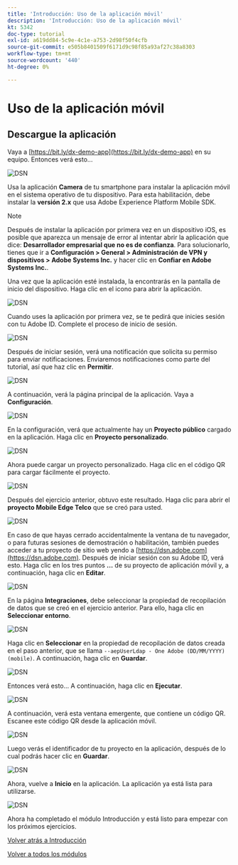 ```yaml
---
title: 'Introducción: Uso de la aplicación móvil'
description: 'Introducción: Uso de la aplicación móvil'
kt: 5342
doc-type: tutorial
exl-id: a619dd84-5c9e-4c1e-a753-2d98f50f4cfb
source-git-commit: e505b8401509f6171d9c98f85a93af27c38a8303
workflow-type: tm+mt
source-wordcount: '440'
ht-degree: 0%

---
```


# Uso de la aplicación móvil

## Descargue la aplicación

Vaya a [https://bit.ly/dx-demo-app](https://bit.ly/dx-demo-app) en su equipo. Entonces verá esto...

![DSN](./images/mobileapp.png)

Usa la aplicación **Camera** de tu smartphone para instalar la aplicación móvil en el sistema operativo de tu dispositivo. Para esta habilitación, debe instalar la **versión 2.x** que usa Adobe Experience Platform Mobile SDK.

>[!NOTE]
>
>Después de instalar la aplicación por primera vez en un dispositivo iOS, es posible que aparezca un mensaje de error al intentar abrir la aplicación que dice: **Desarrollador empresarial que no es de confianza**. Para solucionarlo, tienes que ir a **Configuración > General > Administración de VPN y dispositivos > Adobe Systems Inc.** y hacer clic en **Confiar en Adobe Systems Inc.**.

Una vez que la aplicación esté instalada, la encontrarás en la pantalla de inicio del dispositivo. Haga clic en el icono para abrir la aplicación.

![DSN](./images/mobileappn1.png)

Cuando uses la aplicación por primera vez, se te pedirá que inicies sesión con tu Adobe ID. Complete el proceso de inicio de sesión.

![DSN](./images/mobileappn2.png)

Después de iniciar sesión, verá una notificación que solicita su permiso para enviar notificaciones. Enviaremos notificaciones como parte del tutorial, así que haz clic en **Permitir**.

![DSN](./images/mobileappn3.png)

A continuación, verá la página principal de la aplicación. Vaya a **Configuración**.

![DSN](./images/mobileappn4.png)

En la configuración, verá que actualmente hay un **Proyecto público** cargado en la aplicación. Haga clic en **Proyecto personalizado**.

![DSN](./images/mobileappn5.png)

Ahora puede cargar un proyecto personalizado. Haga clic en el código QR para cargar fácilmente el proyecto.

![DSN](./images/mobileappn6.png)

Después del ejercicio anterior, obtuvo este resultado. Haga clic para abrir el **proyecto Mobile Edge Telco** que se creó para usted.

![DSN](./images/dsn5b.png)

En caso de que hayas cerrado accidentalmente la ventana de tu navegador, o para futuras sesiones de demostración o habilitación, también puedes acceder a tu proyecto de sitio web yendo a [https://dsn.adobe.com](https://dsn.adobe.com). Después de iniciar sesión con su Adobe ID, verá esto. Haga clic en los tres puntos **...** de su proyecto de aplicación móvil y, a continuación, haga clic en **Editar**.

![DSN](./images/web8a.png)

En la página **Integraciones**, debe seleccionar la propiedad de recopilación de datos que se creó en el ejercicio anterior. Para ello, haga clic en **Seleccionar entorno**.

![DSN](./images/web8aa.png)

Haga clic en **Seleccionar** en la propiedad de recopilación de datos creada en el paso anterior, que se llama `--aepUserLdap - One Adobe (DD/MM/YYYY) (mobile)`. A continuación, haga clic en **Guardar**.

![DSN](./images/web8b.png)

Entonces verá esto... A continuación, haga clic en **Ejecutar**.

![DSN](./images/web8bb.png)

A continuación, verá esta ventana emergente, que contiene un código QR. Escanee este código QR desde la aplicación móvil.

![DSN](./images/web8c.png)

Luego verás el identificador de tu proyecto en la aplicación, después de lo cual podrás hacer clic en **Guardar**.

![DSN](./images/mobileappn7.png)

Ahora, vuelve a **Inicio** en la aplicación. La aplicación ya está lista para utilizarse.

![DSN](./images/mobileappn8.png)

Ahora ha completado el módulo Introducción y está listo para empezar con los próximos ejercicios.

[Volver atrás a Introducción](./getting-started.md)

[Volver a todos los módulos](./../../../overview.md)
